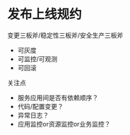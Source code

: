 

发布上线规约
======

变更三板斧/稳定性三板斧/安全生产三板斧
* 可灰度
* 可监控/可观测
* 可回滚

关注点
* 服务应用间是否有依赖顺序？
* 代码/配置变更？
* 异常日志？
* 应用监控or资源监控or业务监控？

